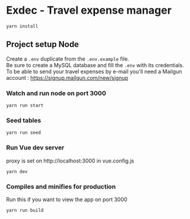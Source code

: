 # Exdec - Travel expense manager

```
yarn install
```

## Project setup Node

Create a `.env` duplicate from the `.env.example` file.<br>
Be sure to create a MySQL database and fill the `.env` with its credentials.<br>
To be able to send your travel expenses by e-mail you'll need a Mailgun account : https://signup.mailgun.com/new/signup

### Watch and run node on port 3000

```
yarn run start
```

### Seed tables

```
yarn run seed
```

### Run Vue dev server

proxy is set on http://localhost:3000 in vue.config.js

```
yarn dev
```

### Compiles and minifies for production

Run this if you want to view the app on port 3000

```
yarn run build
```
